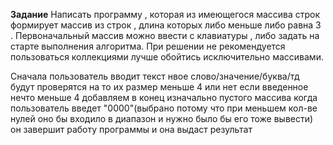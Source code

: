 **Задание** Написать программу , которая из имеющегося массива строк формирует массив из строк , длина которых либо меньше либо равна 3 . Первоначальный массив можно ввести с клавиатуры , либо задать на старте выполнения алгоритма. При решении не рекомендуется пользоваться коллекциями лучше обойтись исключительно массивами. 

Сначала пользователь вводит текст нвое слово/значение/буква/тд будут проверятся на то их размер меньше 4 или нет если введенное нечто меньше 4 добавляем в конец изначально пустого массива когда пользователь введет "0000"(выбрано потому что при меньшем кол-ве нулей оно бы входило в диапазон и нужно было бы его тоже вывести) он завершит работу программы и она выдаст результат 
